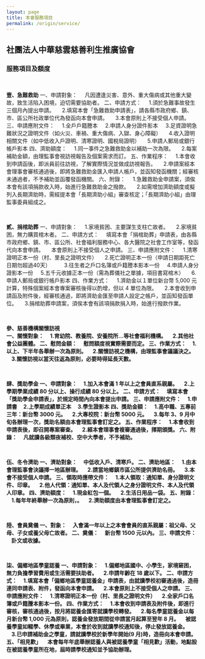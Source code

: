 ```yaml
---
layout: page
title: 本會服務項目
permalink: /origin/service/
---
```


<h2>社團法人中華慈雲慈善利生推廣協會</h2>
<h3>服務項目及額度</h3>

<br/>

<b>壹、急難救助</b>
一、申請對象：
 &nbsp;&nbsp;&nbsp;&nbsp;凡因遭逢災害、意外、重大傷病或其他重大變故，致生活陷入困境，迫切需要協助者。
二、申請方式：
 &nbsp;&nbsp;&nbsp;&nbsp;1.須於急難事故發生三個月內提出申請。
 &nbsp;&nbsp;&nbsp;&nbsp;2.填寫本會「急難救助申請表」，請各縣市政府鄉、鎮、市、區公所社政單位代為發函向本會申請。
 &nbsp;&nbsp;&nbsp;&nbsp;3.本會原則上不接受個人申請。
三、申請應附文件：
 &nbsp;&nbsp;&nbsp;&nbsp;1.全戶戶籍謄本
 &nbsp;&nbsp;&nbsp;&nbsp;2.申請人身分證件影本
 &nbsp;&nbsp;&nbsp;&nbsp;3.足資證明急難狀況之證明文件（如火災、車禍、重大傷病、入獄、身心障礙）
 &nbsp;&nbsp;&nbsp;&nbsp;4.收入證明相關文件（如中低收入戶證明、清寒證明、國稅局證明）
 &nbsp;&nbsp;&nbsp;&nbsp;5.申請人郵局或銀行帳戶影本
四、濟助額度：
 &nbsp;&nbsp;&nbsp;&nbsp;1.同一事件之急難救助金以補助一次為限。
 &nbsp;&nbsp;&nbsp;&nbsp;2.每案補助金額，由理監事會視訪視報告及個案需求而訂。
五、作業程序：
 &nbsp;&nbsp;&nbsp;&nbsp;1.本會收到申請函後，即派員前往訪視，了解實際情況並做成訪視報告。
 &nbsp;&nbsp;&nbsp;&nbsp;2.申請案經本會理事會審核通過後，即將急難救助金匯入申請人帳戶，並函知發函機關；經審核未通過者，不予補助並函覆發函機關。
六、附錄：
 &nbsp;&nbsp;&nbsp;&nbsp;1.急難救助金申請案，須俟本會有該項捐款收入時，始進行急難救助金之撥款。
 &nbsp;&nbsp;&nbsp;&nbsp;2.如需增加濟助額度或擬列入長期濟助時，需經提本會「長期濟助小組」審查核定；「長期濟助小組」由理監事委員組成之。

<br/>

<b>貳、捐棺助葬</b>
一、申請對象：
 &nbsp;&nbsp;&nbsp;&nbsp;1.家境貧困、主要謀生支柱亡故者。
 &nbsp;&nbsp;&nbsp;&nbsp;2.家境貧困，無力購買棺木者。
二、申請方式：
&nbsp;&nbsp;&nbsp;&nbsp;填寫本會「捐棺助葬」申請表，由各縣市政府鄉、鎮、市、區公所、社會福利服務中心、各大醫院之社會工作室等，發函代向本會申請。
&nbsp;&nbsp;&nbsp;&nbsp;本會原則上不接受個人之申請。
三、申請應附文件：
&nbsp;&nbsp;&nbsp;&nbsp;1.清寒證明正本一份（村、里長之證明文件）
&nbsp;&nbsp;&nbsp;&nbsp;2.死亡證明正本一份（申請日期距死亡日期勿超過40天）
&nbsp;&nbsp;&nbsp;&nbsp;&nbsp;&nbsp;&nbsp;&nbsp;3.往生者之戶口名簿或戶籍謄本影本一份
&nbsp;&nbsp;&nbsp;&nbsp;4.申請人身分證影本一份
&nbsp;&nbsp;&nbsp;&nbsp;5.五千元收據正本一份（需為葬儀社之單據，項目書寫棺木）
&nbsp;&nbsp;&nbsp;&nbsp;6.申請人郵局或銀行帳戶影本
四、作業方式：
 &nbsp;&nbsp;&nbsp;&nbsp;1.濟助金以１單位新台幣 5,000 元計算，特殊個案經本會專案審核後得以酌增，但以 4 單位為限。
 &nbsp;&nbsp;&nbsp;&nbsp;2.本會收到申請函及附件後，經審核通過，即將濟助金匯至申請人設定之帳戶，並函知發函單位。
 &nbsp;&nbsp;&nbsp;&nbsp;3.捐棺助葬申請案，須俟本會有該項捐款捐入時，始進行撥款作業。
 
<br/>

<b>參、慈善機構關懷訪視<b/>    
一、關懷對象：
 &nbsp;&nbsp;&nbsp;&nbsp;1.育幼院、教養院、安養院所...等社會福利機構。
 &nbsp;&nbsp;&nbsp;&nbsp;2.其他社會公益團體。
二、慰問金額：
 &nbsp;&nbsp;&nbsp;&nbsp;慰問額度視實際需要而定。
三、作業方式：
 &nbsp;&nbsp;&nbsp;&nbsp;1.以上、下半年各舉辦一次為原則。
 &nbsp;&nbsp;&nbsp;&nbsp;2.關懷訪視之機構，由理監事會議議決之。
 &nbsp;&nbsp;&nbsp;&nbsp;3.關懷訪視以當天往返為原則，必要時得延長天數。
  
<br/>

<b>肆、獎助學金</b>
一、申請對象：
 &nbsp;&nbsp;&nbsp;&nbsp;1.加入本會滿 1 年以上之會員直系親屬。
 &nbsp;&nbsp;&nbsp;&nbsp;2.上學期學業成績 80 分以上、操行成績 80 分以上。
二、申請方式：
 &nbsp;&nbsp;&nbsp;&nbsp;填寫本會「獎助學金申請表」，於規定時間內向本會提出申請。
三、申請應附文件：
 &nbsp;&nbsp;&nbsp;&nbsp;1.申請書
 &nbsp;&nbsp;&nbsp;&nbsp;2.上學期成績單正本
 &nbsp;&nbsp;&nbsp;&nbsp;3.學生證影本
四、獎助金額：
 &nbsp;&nbsp;&nbsp;&nbsp;1.高中職、五專前三年：新台幣 3000 元。
 &nbsp;&nbsp;&nbsp;&nbsp;2.大專校院：新台幣 5000 元。
 &nbsp;&nbsp;&nbsp;&nbsp;3.每年 3、9 月中旬各辦理一次，獎助名額由本會理監事會訂定之。
五、作業程序：
 &nbsp;&nbsp;&nbsp;&nbsp;1.本會收到申請表後，即召開專案審查。
 &nbsp;&nbsp;&nbsp;&nbsp;2.經本會理事會複審通過後，擇期頒獎。
六、附錄：
 &nbsp;&nbsp;&nbsp;&nbsp;凡就讀各級類夜補校、空中大學者，不予補助。
 
 <br/>

<b>伍、冬令濟助</b>
一、濟助對象：
 &nbsp;&nbsp;&nbsp;&nbsp;中低收入戶、清寒戶。
二、濟助地區：
 &nbsp;&nbsp;&nbsp;&nbsp;1.由本會理監事會決議擇一地區辦理。
 &nbsp;&nbsp;&nbsp;&nbsp;2.請當地鄉鎮市區公所提供濟助名冊。
 &nbsp;&nbsp;&nbsp;&nbsp;3.本會不接受個人申請。
三、領取時應帶文件：
 &nbsp;&nbsp;&nbsp;&nbsp;1.本人領取：通知單、身分證明文件、印章。
 &nbsp;&nbsp;&nbsp;&nbsp;2.他人代領：通知單、本人及代領人之身分證明文件、本人及代領人印章。
四、濟助額度：
 &nbsp;&nbsp;&nbsp;&nbsp;1.現金紅包一個。
 &nbsp;&nbsp;&nbsp;&nbsp;2.生活日用品一袋。
五、附錄：
 &nbsp;&nbsp;&nbsp;&nbsp;1.每年年終舉辦一次為原則，。
 &nbsp;&nbsp;&nbsp;&nbsp;2.濟助額度由本會理監事會訂定之。
  
 <br/>

<b>陸、會員奠儀</b>
一、對象：
 &nbsp;&nbsp;&nbsp;&nbsp;入會滿一年以上之本會會員的直系親屬：祖父母、父母、子女或養父母亡故者。
二、奠儀：
 &nbsp;&nbsp;&nbsp;&nbsp;新台幣 1500 元以內。
三、申請文件：
 &nbsp;&nbsp;&nbsp;&nbsp;訃文或收據。
   
 <br/>

<b>柒、偏鄉地區學童認養</b>
一、申請對象：
 &nbsp;&nbsp;&nbsp;&nbsp;1.偏鄉地區國中、小學生，家境窘困，無力負擔學習費用或生活需要扶助者。
 &nbsp;&nbsp;&nbsp;&nbsp;2.申請年齡在 18 歲以下。
二、申請方式：
 &nbsp;&nbsp;&nbsp;&nbsp;1.填寫本會「偏鄉地區學童認養金」申請表，由就讀學校初審通過後，造冊連同申請表、附件，發函向本會申請。
 &nbsp;&nbsp;&nbsp;&nbsp;2.本會原則上不接受個人之申請。
三、申請應附文件：
 &nbsp;&nbsp;&nbsp;&nbsp;1.清寒證明正本一份（村、里長之證明文件）
 &nbsp;&nbsp;&nbsp;&nbsp;2.全家戶口名簿或戶籍謄本影本一份。
四、作業方式：
 &nbsp;&nbsp;&nbsp;&nbsp;1.本會收到申請表及附件後，即進行審核，審核通過後，按月將認養金匯寄就讀學校轉發。
 &nbsp;&nbsp;&nbsp;&nbsp;2.每名學童認養金以每月新台幣 1,000 元為原則，認養金發放期間從申請當月起算至翌年 8 月。
 &nbsp;&nbsp;&nbsp;&nbsp;被認養學童如輟學、休學或畢業，本會於收到就讀學校通知後，停止發放認養金。
 &nbsp;&nbsp;&nbsp;&nbsp;3.已申請補助金之學童，請就讀學校於新學年開始(9 月)時，造冊向本會申請。
五、「相見歡」
 &nbsp;&nbsp;&nbsp;&nbsp;本會每年年底舉辦認養人與被認養學童「相見歡」活動，地點設在被認養學童所在地，屆時請學校通知並予協助辦理。
